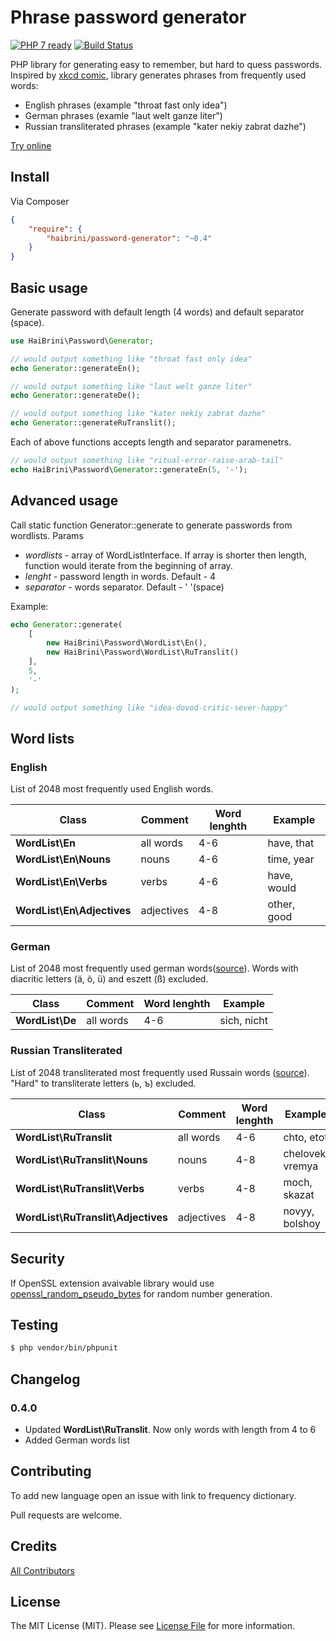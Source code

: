 Phrase password generator
==================

[![PHP 7 ready](http://php7ready.timesplinter.ch/denys-potapov/password-generator/badge.svg)](https://travis-ci.org/denys-potapov/password-generator)
[![Build Status](https://travis-ci.org/denys-potapov/password-generator.png?branch=master)](https://travis-ci.org/denys-potapov/password-generator)

PHP library for generating easy to remember, but hard to quess passwords.
Inspired by [xkcd comic](http://xkcd.com/936/), library generates phrases from frequently used words: 

* English phrases (example "throat fast only idea")
* German phrases (examle "laut welt ganze liter")
* Russian transliterated phrases (example "kater nekiy zabrat dazhe")

[Try online](http://denyspotapov.com/password/?en)

## Install

Via Composer

``` json
{
    "require": {
        "haibrini/password-generator": "~0.4"
    }
}
```

## Basic usage

Generate password with default length (4 words) and default separator (space).

``` php
use HaiBrini\Password\Generator;

// would output something like "throat fast only idea"
echo Generator::generateEn();

// would output something like "laut welt ganze liter"
echo Generator::generateDe();

// would output something like "kater nekiy zabrat dazhe"
echo Generator::generateRuTranslit();
```

Each of above functions accepts length and separator paramenetrs.

``` php
// would output something like "ritual-error-raise-arab-tail"
echo HaiBrini\Password\Generator::generateEn(5, '-');
```

## Advanced usage

Call static function Generator::generate to generate passwords from wordlists. Params

- *wordlists* - array of WordListInterface. If array is shorter then length, function 
  would iterate from the beginning of array.
- *lenght* - password length in words. Default - 4
- *separator* - words separator. Default - ' '(space)

Example:

``` php
echo Generator::generate(
    [
        new HaiBrini\Password\WordList\En(), 
        new HaiBrini\Password\WordList\RuTranslit()
    ],
    5, 
    '-'
);

// would output something like "idea-dovod-critic-sever-happy"
```
## Word lists

### English

List of 2048 most frequently used English words.

Class                        | Comment    | Word lenghth | Example 
---------------------------- | -----------|--------------|-----------
**WordList\En**              | all words  | 4-6          | have, that
**WordList\En\Nouns**        | nouns      | 4-6          | time, year
**WordList\En\Verbs**        | verbs      | 4-6          | have, would
**WordList\En\Adjectives**   | adjectives | 4-8          | other, good

### German

List of 2048 most frequently used german words([source](ttp://wortschatz.uni-leipzig.de/html/wliste.html)). Words with diacritic letters (ä, ö, ü) and eszett (ß) excluded.

Class                        | Comment    | Word lenghth | Example 
---------------------------- | -----------|--------------|-----------
**WordList\De**              | all words  | 4-6          | sich, nicht

### Russian Transliterated 

List of 2048 transliterated most frequently used Russain words ([source](http://dict.ruslang.ru/freq.php)). "Hard" to transliterate letters (ь, ъ) excluded. 

Class                                | Comment    | Word lenghth | Example 
------------------------------------ | -----------|--------------|---------------
**WordList\RuTranslit**              | all words  | 4-6          | chto, etot
**WordList\RuTranslit\Nouns**        | nouns      | 4-8          | chelovek, vremya
**WordList\RuTranslit\Verbs**        | verbs      | 4-8          | moch, skazat
**WordList\RuTranslit\Adjectives**   | adjectives | 4-8          | novyy, bolshoy

## Security

If OpenSSL extension avaivable library would use [openssl_random_pseudo_bytes](http://php.net/manual/en/function.openssl-random-pseudo-bytes.php) for random number generation.

## Testing

``` bash
$ php vendor/bin/phpunit
```
## Changelog

### 0.4.0

- Updated **WordList\RuTranslit**. Now only words with length from 4 to 6
- Added German words list

## Contributing

To add new language open an issue with link to frequency dictionary.

Pull requests are welcome. 

## Credits

[All Contributors](https://github.com/denys-potapov/password-generator/contributors)

## License

The MIT License (MIT). Please see [License File](https://github.com/haibrini/password-generator/blob/master/LICENSE) for more information.
